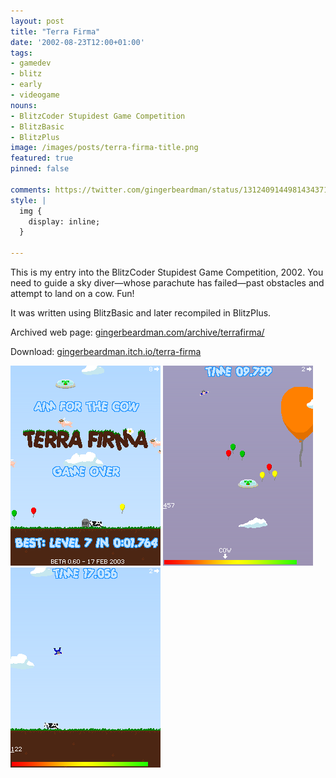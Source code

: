```yaml
---
layout: post
title: "Terra Firma"
date: '2002-08-23T12:00+01:00'
tags:
- gamedev
- blitz
- early
- videogame
nouns:
- BlitzCoder Stupidest Game Competition
- BlitzBasic
- BlitzPlus
image: /images/posts/terra-firma-title.png
featured: true
pinned: false

comments: https://twitter.com/gingerbeardman/status/1312409144981434371
style: |
  img {
    display: inline;
  }

---
```


This is my entry into the BlitzCoder Stupidest Game Competition, 2002. You need to guide a sky diver—whose parachute has failed—past obstacles and attempt to land on a cow. Fun!

It was written using BlitzBasic and later recompiled in BlitzPlus.

Archived web page: [gingerbeardman.com/archive/terrafirma/](https://www.gingerbeardman.com/archive/terrafirma/)

Download: [gingerbeardman.itch.io/terra-firma](https://gingerbeardman.itch.io/terra-firma)

![IMG](/images/posts/terra-firma-title.png) ![IMG](/images/posts/terra-firma-ufo.png) ![IMG](/images/posts/terra-firma-cow.png)
